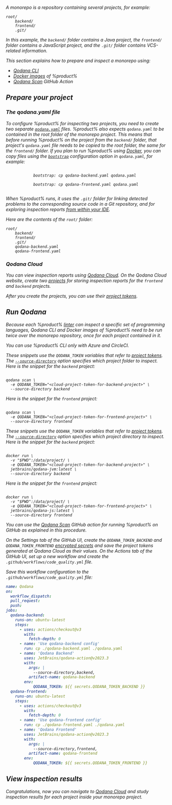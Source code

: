 [//]: # (title: Inspect a monorepo project)

<var name="github-secret" value="https://docs.github.com/en/actions/security-guides/encrypted-secrets#creating-encrypted-secrets-for-a-repository"/>

A monorepo is a repository containing several projects, for example:

```text
root/
    backend/
    frontend/
    .git/
```

In this example,
the `backend/` folder contains a Java project,
the `frontend/` folder contains a JavaScript project,
and the `.git/` folder contains VCS-related information.

This section explains how to prepare and inspect a monorepo using:

* [Qodana CLI](https://github.com/JetBrains/qodana-cli)
* [Docker images](docker-images.md) of %product%
* [Qodana Scan](github.md) GitHub Action

## Prepare your project

<!--
Placing the project-specific `qodana.yaml` files in the root folder
has these advantages:

* Any relative paths in the project-specific `qodana.yaml` files
  are resolved intuitively because the effective `qodana.yaml` is
  in the same directory as the project-specific `qodana.yaml` files.

And these disadvantages:

* In a monorepo containing many projects,
  the root folder gets cluttered with these files.
* https://github.com/SchemaStore/schemastore only recognizes a qodana.yaml
  file for completion and validation if it is named exactly `qodana.yaml`.
  Naming it `qodana-backend.yaml` disables all this editor support.

The alternative is to place each `qodana.yaml` in its own project directory,
which reverses the above advantages and disadvantages.
-->

### The qodana.yaml file

To configure %product% for inspecting two projects, you need to create two separate [`qodana.yaml`](qodana-yaml.md) 
files. %product% also expects `qodana.yaml` to be contained in the root folder of the monorepo project. This means that 
before running %product% on the project from the `backend/` folder, that project's `qodana.yaml` file needs to be copied to 
the root folder, the same for the `frontend/` folder. If you plan to run %product% using [Docker](#Run+Qodana), you can copy 
files using the [`bootstrap`](before-running-qodana.md) configuration option in `qodana.yaml`, for example:

<!--
Implementation note: qodana.yaml is read by several programs:
1. By qodana-cli outside the Docker container, to determine the linter to use.
2. By Qodana inside the Docker container, to load the rest of the configuration.

Copying `qodana.yaml` happens between these two steps.
This means that the project's qodana.yaml cannot affect the linter to be chosen.
* In the case of Docker, the linter is specified on the command line,
  so the linter from `qodana.yaml` is ignored anyway.
* In the case of Qodana CLI, the project-specific `qodana.yaml` needs to be copied
  to the root folder before running `qodana scan`.
-->

<tabs>
    <tab id="monorepo-yaml-backend-tab" title="The backend project">
        <code style="block" lang="yaml">
            bootstrap: cp qodana-backend.yaml qodana.yaml            
        </code>
    </tab>
    <tab id="monorepo-yaml-frontend-tab" title="The frontend project">
        <code style="block" lang="yaml">
            bootstrap: cp qodana-frontend.yaml qodana.yaml
        </code>
    </tab>
</tabs>

When %product% runs, it uses the `.git/` folder for linking detected problems to the corresponding
source code in a Git repository, and for exploring inspection reports [from within your IDE](qodana-ide-plugin.md).

Here are the contents of the `root/` folder: 

<!-- Alternative: put each qodana.yaml in its corresponding project directory. -->
```text
root/
    backend/
    frontend/
    .git/
    qodana-backend.yaml
    qodana-frontend.yaml
```

### Qodana Cloud

You can view inspection reports using [Qodana Cloud](https://qodana.cloud). On the Qodana Cloud website, create two 
[projects](cloud-projects.xml) for storing inspection reports for the `frontend` and `backend` projects. 

After you create the projects, you can use their [project tokens](project-token.md).

## Run Qodana

Because each %product% [linter](linters.md) can inspect a specific set of programming languages, Qodana CLI and Docker 
images of %product% need to be run twice over the monorepo repository, once for each project contained in it.

<tabs>
<tab id="monorepo-cli-tab" title="Qodana CLI">
<note>You can use %product% CLI only with Azure and CircleCI.</note>
<p>These snippets use the <code>QODANA_TOKEN</code> variables that refer to <a href="project-token.md">project tokens</a>.
The <a href="docker-image-configuration.xml" anchor="docker-config-reference-directories"><code>--source-directory</code></a> option specifies which project folder to inspect.
Here is the snippet for the <code>backend</code> project:</p>
<code style="block" lang="shell" prompt="$">
qodana scan \
&nbsp;&nbsp;-e QODANA_TOKEN="&lt;cloud-project-token-for-backend-project&gt;" \
&nbsp;&nbsp;--source-directory backend
</code>
<p>Here is the snippet for the <code>frontend</code> project:</p>
<code style="block" lang="shell" prompt="$">
qodana scan \
&nbsp;&nbsp;-e QODANA_TOKEN="&lt;cloud-project-token-for-frontend-project&gt;" \
&nbsp;&nbsp;--source-directory frontend
</code>
</tab>
<tab id="monorepo-docker-image-tab" title="Docker">
<p>These snippets use the <code>QODANA_TOKEN</code> variables that refer to <a href="project-token.md">project tokens</a>.
The <a href="docker-image-configuration.xml" anchor="docker-config-reference-directories"><code>--source-directory</code></a> 
option specifies which project directory to inspect. Here is the snippet for the <code>backend</code> project:</p>
<code style="block" lang="shell" prompt="$">
docker run \ 
&nbsp;&nbsp;-v "$PWD":/data/project/ \
&nbsp;&nbsp;-e QODANA_TOKEN="&lt;cloud-project-token-for-backend-project&gt;" \
&nbsp;&nbsp;jetbrains/qodana-jvm:latest \
&nbsp;&nbsp;--source-directory backend
</code>
<p>Here is the snippet for the <code>frontend</code> project:</p>
<code style="block" lang="shell" prompt="$">
docker run \ 
&nbsp;&nbsp;-v "$PWD":/data/project/ \
&nbsp;&nbsp;-e QODANA_TOKEN="&lt;cloud-project-token-for-frontend-project&gt;" \
&nbsp;&nbsp;jetbrains/qodana-js:latest \
&nbsp;&nbsp;--source-directory frontend
</code>
</tab>
<tab id="monorepo-github-tab" title="GitHub Actions">
<p>You can use the <a href="github.md">Qodana Scan</a> GitHub action for running %product% on GitHub as explained 
in this procedure.</p>
<procedure>
<step>On the <menupath>Settings</menupath> tab of the GitHub UI, create the <code>QODANA_TOKEN_BACKEND</code> and
<code>QODANA_TOKEN_FRONTEND</code> <a href="%github-secret%">encrypted secrets</a> and save the project tokens 
<a anchor="Qodana+Cloud">generated</a> at Qodana Cloud as their values.
</step>
<step>On the <menupath>Actions</menupath> tab of the GitHub UI, set up a new workflow and create the
<code>.github/workflows/code_quality.yml</code> file.</step>
<step>
<p>Save this workflow configuration to the <code>.github/workflows/code_quality.yml</code> file:</p>

```yaml
name: Qodana
on:
  workflow_dispatch:
  pull_request:
  push:
jobs:
  qodana-backend:
    runs-on: ubuntu-latest
    steps:
      - uses: actions/checkout@v3
        with:
          fetch-depth: 0
      - name: 'Use qodana-backend config'
        run: cp ./qodana-backend.yaml ./qodana.yaml
      - name: 'Qodana Backend'
        uses: JetBrains/qodana-action@v2023.3
        with:
          args: |
            --source-directory,backend,
          artifact-name: qodana-backend
        env:
            QODANA_TOKEN: ${{ secrets.QODANA_TOKEN_BACKEND }}
  qodana-frontend:
    runs-on: ubuntu-latest
    steps:
      - uses: actions/checkout@v3
        with:
          fetch-depth: 0
      - name: 'Use qodana-frontend config'
        run: cp ./qodana-frontend.yaml ./qodana.yaml
      - name: 'Qodana Frontend'
        uses: JetBrains/qodana-action@v2023.3
        with:
          args: |
            --source-directory,frontend,
          artifact-name: qodana-frontend
        env:
            QODANA_TOKEN: ${{ secrets.QODANA_TOKEN_FRONTEND }}
```
</step>
</procedure>
</tab>
</tabs>

## View inspection results

Congratulations, now you can navigate to [Qodana Cloud](https://qodana.cloud) and study inspection results for each project 
inside your monorepo project.